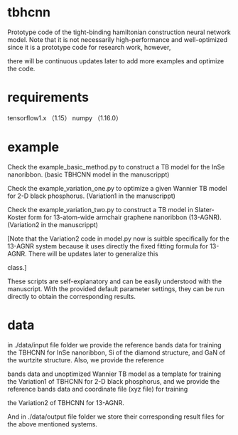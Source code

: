 # tbhcnn
Prototype code of the tight-binding hamiltonian construction neural network model. Note that it is not necessarily high-performance and well-optimized since it is a prototype code for research work, however, 

there will be continuous updates later to add more examples and optimize the code.

# requirements
tensorflow1.x （1.15）
numpy （1.16.0）

# example
Check the example_basic_method.py to construct a TB model for the InSe nanoribbon. (basic TBHCNN model in the manuscrippt)

Check the example_variation_one.py to optimize a given Wannier TB model for 2-D black phosphorus. (Variation1 in the manuscrippt)

Check the example_variation_two.py to construct a TB model in Slater-Koster form for 13-atom-wide armchair graphene nanoribbon (13-AGNR). (Variation2 in the manuscrippt)

[Note that the Variation2 code in model.py now is suitble specifically for the 13-AGNR system because it uses directly the fixed fitting formula for 13-AGNR. There will be updates later to generalize this 

class.]

These scripts are self-explanatory and can be easily understood with the manuscript. With the provided default parameter settings, they can be run directly to obtain the corresponding results.

# data
in ./data/input file folder we provide the reference bands data for training the TBHCNN for InSe nanoribbon, Si of the diamond structure, and GaN of the wurtzite structure. Also, we provide the reference 

bands data and unoptimized Wannier TB model as a template for training the Variation1 of TBHCNN for 2-D black phosphorus, and we provide the reference bands data and coordinate file (xyz file) for training 

the Variation2 of TBHCNN for 13-AGNR.

And in ./data/output file folder we store their corresponding result files for the above mentioned systems.
